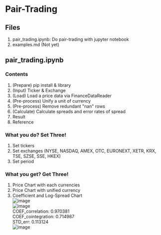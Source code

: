 # Pair-Trading

## Files
1. pair_trading.ipynb: Do pair-trading with jupyter notebook
2. examples.md (Not yet)

## pair_trading.ipynb
### Contents
1. (Prepare) pip install & library
2. (Input) Ticker & Exchange
3. (Load) Load a price data via FinanceDataReader
4. (Pre-process) Unify a unit of currency
5. (Pre-process) Remove redundant "nan" rows
6. (Calculate) Calculate spreads and error rates of spread
7. Result
8. Reference

### What you do? Set Three!
1. Set tickers
2. Set exchanges (NYSE, NASDAQ, AMEX, OTC, EURONEXT, XETR, KRX, TSE, SZSE, SSE, HKEX)
3. Set period

### What you get? Get Three!
1. Price Chart with each currencies
2. Price Chart with unified currency
3. Coefficient and Log-Spread Chart   
![image](https://user-images.githubusercontent.com/53069520/209064172-b495e798-8a01-4caa-9c01-ec8734eeb731.png)   
![image](https://user-images.githubusercontent.com/53069520/209064211-2cd7dcba-3ec5-439f-a649-473aa7c84266.png)   
COEF_correlation:  0.970381   
COEF_cointegration:  0.714987   
STD_err:  0.113124   
![image](https://user-images.githubusercontent.com/53069520/209064321-e73d0f71-6f7c-4c7e-ada0-ef562d833836.png)
